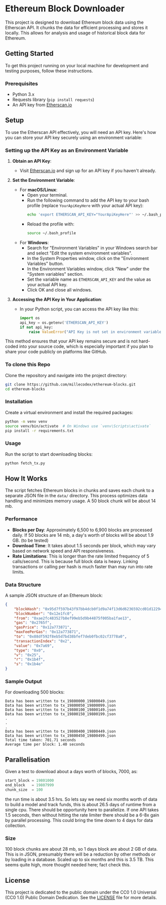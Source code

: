 # Ethereum Block Downloader
This project is designed to download Ethereum block data using the Etherscan API. It chunks the data for efficient processing and stores it locally. This allows for analysis and usage of historical block data for Ethereum.

## Getting Started
To get this project running on your local machine for development and testing purposes, follow these instructions.

### Prerequisites
- Python 3.x
- Requests library (`pip install requests`)
- An API key from [Etherscan.io](https://etherscan.io/apis)

## Setup
To use the Etherscan API effectively, you will need an API key. Here's how you can store your API key securely using an environment variable:

### Setting up the API Key as an Environment Variable
1. **Obtain an API Key**:
   - Visit [Etherscan.io](https://etherscan.io/apis) and sign up for an API key if you haven't already.

2. **Set the Environment Variable**:
   - For **macOS/Linux**:
     - Open your terminal.
     - Run the following command to add the API key to your bash profile (replace `YourApiKeyHere` with your actual API key):
       ```bash
       echo 'export ETHERSCAN_API_KEY="YourApiKeyHere"' >> ~/.bash_profile
       ```
     - Reload the profile with:
       ```bash
       source ~/.bash_profile
       ```
   - For **Windows**:
     - Search for "Environment Variables" in your Windows search bar and select "Edit the system environment variables".
     - In the System Properties window, click on the "Environment Variables" button.
     - In the Environment Variables window, click "New" under the "System variables" section.
     - Set the variable name as `ETHERSCAN_API_KEY` and the value as your actual API key.
     - Click OK and close all windows.

3. **Accessing the API Key in Your Application**:
   - In your Python script, you can access the API key like this:
     ```python
     import os
     api_key = os.getenv('ETHERSCAN_API_KEY')
     if not api_key:
         raise ValueError("API Key is not set in environment variables")
     ```

This method ensures that your API key remains secure and is not hard-coded into your source code, which is especially important if you plan to share your code publicly on platforms like GitHub.

### To clone this Repo
Clone the repository and navigate into the project directory:

```bash
git clone https://github.com/millecodex/ethereum-blocks.git
cd ethereum-blocks
```

### Installation
Create a virtual environment and install the required packages:

```bash
python -m venv venv
source venv/bin/activate  # On Windows use `venv\Scripts\activate`
pip install -r requirements.txt
```

### Usage
Run the script to start downloading blocks:

```bash
python fetch_tx.py
```

## How It Works
The script fetches Ethereum blocks in chunks and saves each chunk to a separate JSON file in the `data/` directory. This process optimizes data handling and minimizes memory usage. A 50 block chunk will be about 14 mb. 

### Performance
- **Blocks per Day**: Approximately 6,500 to 6,900 blocks are processed daily. If 50 blocks are 14 mb, a day's worth of blocks will be about 1.9 GB. (to be tested)
- **Download Time**: It takes about 1.5 seconds per block, which may vary based on network speed and API responsiveness. 
- **Rate Limitations**: This is longer than the rate limited frequency of 5 calls/second. This is because full block data is heavy. Linking transactions or calling per hash is much faster than may run into rate limits.

### Data Structure
A sample JSON structure of an Ethereum block:

```json
{
    "blockHash": "0x95d7f597b43f97bb4dcb0f1d9a74f13d6d6236592cd01d122945d04b5a2aabad",
    "blockNumber": "0x12e1fc0",
    "from": "0xae2fc483527b8ef99eb5d9b44875f005ba1fae13",
    "gas": "0x2765f",
    "gasPrice": "0x12a773871",
    "maxFeePerGas": "0x12a773871",
    "to": "0x88df592f8eb5d7bd38bfef7deb0fbc02cf3778a0",
    "transactionIndex": "0x2",
    "value": "0x7a69",
    "type": "0x0",
    "v": "0x25",
    "r": "0x1b4f",
    "s": "0x1b4e"
}
```

### Sample Output
For downloading 500 blocks:
```plaintext
Data has been written to tx_19800000_19800049.json
Data has been written to tx_19800050_19800099.json
Data has been written to tx_19800100_19800149.json
Data has been written to tx_19800150_19800199.json
.
.
.
Data has been written to tx_19800400_19800449.json
Data has been written to tx_19800450_19800499.json
Total time taken: 701.71 seconds
Average time per block: 1.40 seconds
```

## Parallelisation
Given a test to download about a days worth of blocks, 7000, as:
```python
start_block = 19801000  
end_block   = 19807999  
chunk_size  = 100
```
the run time is about 3.5 hrs. So lets say we need six months worth of data to build a model and track funds, this is about 26.5 days of runtime from a single cpu. There should be opportunity here to parallelize. If one API takes 1.5 seconds, then without hitting the rate limiter there should be a 6-8x gain by parallel processing. This could bring the time down to 4 days for data collection.

### Size
100 block chunks are about 28 mb, so 1 days block are about 2 GB of data. This is in JSON, presumably there will be a reduction by other methods or by loading in a database. Scaled up to six months and this is 3.5 TB. This seems quite high, more thought needed here; fact check this.

## License
This project is dedicated to the public domain under the CC0 1.0 Universal (CC0 1.0) Public Domain Dedication. See the [LICENSE](LICENSE) file for more details.
